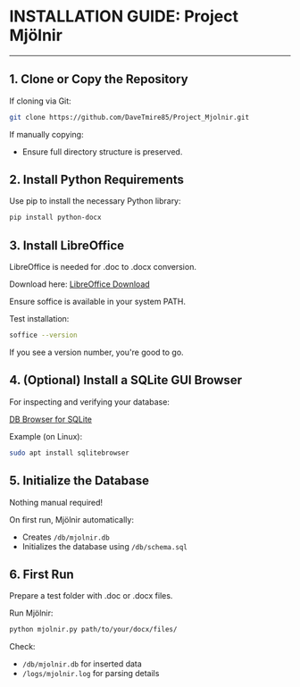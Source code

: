 # INSTALLATION GUIDE: Project Mjölnir

---

## 1. Clone or Copy the Repository

If cloning via Git:

```bash
git clone https://github.com/DaveTmire85/Project_Mjolnir.git
```

If manually copying:
- Ensure full directory structure is preserved.

## 2. Install Python Requirements

Use pip to install the necessary Python library:

```bash
pip install python-docx
```

## 3. Install LibreOffice

LibreOffice is needed for .doc to .docx conversion.

Download here: [LibreOffice Download](https://www.libreoffice.org/download/download/)

Ensure soffice is available in your system PATH.

Test installation:

```bash
soffice --version
```

If you see a version number, you're good to go.

## 4. (Optional) Install a SQLite GUI Browser

For inspecting and verifying your database:

[DB Browser for SQLite](https://sqlitebrowser.org/)

Example (on Linux):

```bash
sudo apt install sqlitebrowser
```

## 5. Initialize the Database

Nothing manual required!

On first run, Mjölnir automatically:
- Creates `/db/mjolnir.db`
- Initializes the database using `/db/schema.sql`

## 6. First Run

Prepare a test folder with .doc or .docx files.

Run Mjölnir:

```bash
python mjolnir.py path/to/your/docx/files/
```

Check:
- `/db/mjolnir.db` for inserted data
- `/logs/mjolnir.log` for parsing details

